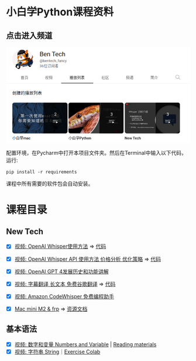 # 小白学Python课程资料

## 点击进入频道
[![Youtobe](https://raw.githubusercontent.com/lingwsh/ben_tech_python/main/img/BenTech.png)](https://www.youtube.com/@bentech_fancy/playlists)

配置环境，在Pycharm中打开本项目文件夹。然后在Terminal中输入以下代码，运行:

```
pip install -r requirements
```

课程中所有需要的软件包会自动安装。

# 课程目录
## New Tech
- [x] [视频: OpenAI Whisper使用方法](https://youtu.be/dt-z6BZ7oEw) => [代码](https://github.com/lingwsh/ben_tech_python/tree/main/whisper)
- [x] [视频: OpenAI Whisper API 使用方法 价格分析 优化策略](https://youtu.be/dt-z6BZ7oEw) => [代码](https://github.com/lingwsh/ben_tech_python/tree/main/whisper)
- [x] [视频: OpenAI GPT 4发展历史和功能讲解](https://youtu.be/AJKy52Qyx4s)
- [x] [视频: 字幕翻译 长文本 免费谷歌翻译](https://youtu.be/kcrLJvS46kQ) => [代码](https://github.com/lingwsh/ben_tech_python/tree/main/google_translator)
- [x] [视频: Amazon CodeWhisper 免费编程助手](https://youtu.be/jIOyR6oPAMU)
- [x] [Mac mini M2 & frp](https://youtu.be/xa_FZqJ-Lzs) => [资源文档](https://github.com/lingwsh/ben_tech_python/blob/main/mac_m2/mac_m2_server.md)


## 基本语法
- [x] [视频: 数字和变量 Numbers and Variable](https://youtu.be/VXbLZtoES6U) | [Reading materials](https://github.com/lingwsh/ben_tech_python/blob/main/python_basic/01_numbers.md)
- [x] [视频: 字符串 String](https://youtu.be/HIce4v3ofXY)｜[Exercise Colab](https://colab.research.google.com/drive/1Jc0EKjrwgpvTalVjJF5Runvk7YLHiWMN?usp=sharing)
